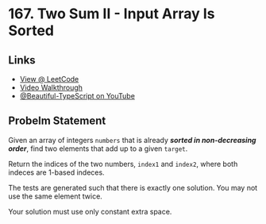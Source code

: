 # 167. Two Sum II - Input Array Is Sorted

## Links

* [View @ LeetCode](https://leetcode.com/problems/two-sum-ii-input-array-is-sorted/)
* [Video Walkthrough](https://youtu.be/CikFul5IjSo)
* [@Beautiful-TypeScript on YouTube](https://www.youtube.com/@BeautifulTypeScript)

## Probelm Statement

Given an array of integers `numbers` that is already ***sorted in non-decreasing order***, find two elements that add up to a given `target`.

Return the indices of the two numbers, `index1` and `index2`, where both indeces are 1-based indeces.

The tests are generated such that there is exactly one solution. You may not use the same element twice.

Your solution must use only constant extra space.
